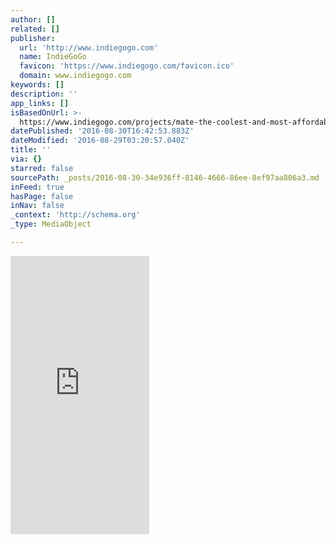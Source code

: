 ```yaml
---
author: []
related: []
publisher:
  url: 'http://www.indiegogo.com'
  name: IndieGoGo
  favicon: 'https://www.indiegogo.com/favicon.ico'
  domain: www.indiegogo.com
keywords: []
description: ''
app_links: []
isBasedOnUrl: >-
  https://www.indiegogo.com/projects/mate-the-coolest-and-most-affordable-ebike-ever-bicycle#/
datePublished: '2016-08-30T16:42:53.883Z'
dateModified: '2016-08-29T03:20:57.040Z'
title: ''
via: {}
starred: false
sourcePath: _posts/2016-08-30-34e936ff-8146-4666-86ee-8ef97aa806a3.md
inFeed: true
hasPage: false
inNav: false
_context: 'http://schema.org'
_type: MediaObject

---
```

<iframe src="https://cdn.embedly.com/widgets/media.html?url=https%3A%2F%2Fwww.indiegogo.com%2Fprojects%2Fmate-the-coolest-and-most-affordable-ebike-ever-bicycle&amp;src=http%3A%2F%2Fwww.indiegogo.com%2Fproject%2Fmate-the-coolest-and-most-affordable-ebike-ever-bicycle%2Fembedded&amp;type=text%2Fhtml&amp;key=b7d04c9b404c499eba89ee7072e1c4f7&amp;schema=indiegogo" width="222" height="445" scrolling="no" frameborder="0" allowfullscreen="" style=""></iframe>